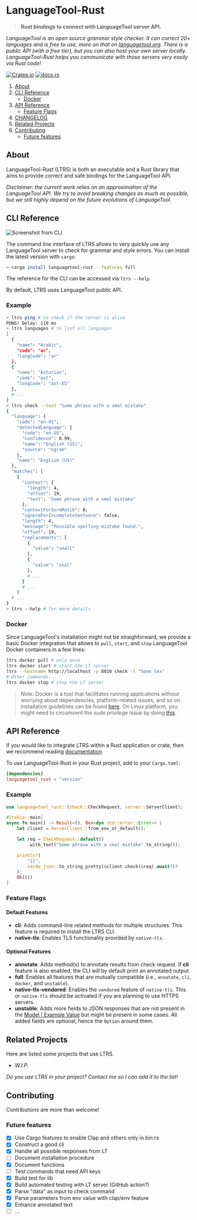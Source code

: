 # LanguageTool-Rust

> **Rust bindings to connect with LanguageTool server API.**

*LanguageTool is an open source grammar style checker. It can correct 20+ languages and is free to use, more on that on [languagetool.org](https://languagetool.org/). There is a public API (with a free tier), but you can also host your own server locally. LanguageTool-Rust helps you communicate with those servers very easily via Rust code!*

[![Crates.io](https://img.shields.io/crates/v/languagetool-rust)](https://crates.io/crates/languagetool-rust)
[![docs.rs](https://img.shields.io/docsrs/languagetool-rust)](https://docs.rs/languagetool-rust)

1. [About](#about)
2. [CLI Reference](#cli-reference)
    - [Docker](#docker)
3. [API Reference](#api-reference)
    - [Feature Flags](#feature-flags)
4. [CHANGELOG](CHANGELOG.md)
5. [Related Projects](#related-projects)
6. [Contributing](#contributing)
    - [Future features](#future-features)

## About

LanguageTool-Rust (LTRS) is both an executable and a Rust library that aims to provide correct and safe bindings for the LanguageTool API.

*Disclaimer: the current work relies on an approximation of the LanguageTool API. We try to avoid breaking changes as much as possible, but we still highly depend on the future evolutions of LanguageTool.*

## CLI Reference

![Screenshot from CLI](https://raw.githubusercontent.com/jeertmans/languagetool-rust/main/img/screenshot.png)

The command line interface of LTRS allows to very quickly use any LanguageTool server to check for grammar and style errors. You can install the latest version with `cargo`:

```bash
> cargo install languagetool-rust --features full
```

The reference for the CLI can be accessed via `ltrs --help`.

By default, LTRS uses LanguageTool public API.

### Example

```bash
> ltrs ping # to check if the server is alive
PONG! Delay: 110 ms
> ltrs languages # to list all languages
[
  {
    "name": "Arabic",
    "code": "ar",
    "longCode": "ar"
  },
  {
    "name": "Asturian",
    "code": "ast",
    "longCode": "ast-ES"
  },
  # ...
]
> ltrs check --text "Some phrase with a smal mistake"
{
  "language": {
    "code": "en-US",
    "detectedLanguage": {
      "code": "en-US",
      "confidence": 0.99,
      "name": "English (US)",
      "source": "ngram"
    },
    "name": "English (US)"
  },
  "matches": [
    {
      "context": {
        "length": 4,
        "offset": 19,
        "text": "Some phrase with a smal mistake"
      },
      "contextForSureMatch": 0,
      "ignoreForIncompleteSentence": false,
      "length": 4,
      "message": "Possible spelling mistake found.",
      "offset": 19,
      "replacements": [
        {
          "value": "small"
        },
        {
          "value": "seal"
        },
        # ...
      }
      # ...
    ]
  # ...
}
> ltrs --help # for more details
```

### Docker

Since LanguageTool's installation might not be straighforward, we provide a basic Docker integration that allows to `pull`, `start`, and `stop` LanguageTool Docker containers in a few lines:

```bash
ltrs docker pull # only once
ltrs docker start # start the LT server
ltrs --hostname http://localhost -p 8010 check -t "Some tex"
# Other commands...
ltrs docker stop # stop the LT server
```

> *Note:* Docker is a tool that facilitates running applications without worrying about dependencies, platform-related issues, and so on. Installation guidelines can be found [here](https://www.docker.com/get-started/). On Linux platform, you might need to circumvent the *sudo privilege issue* by doing [this](https://docs.docker.com/engine/install/linux-postinstall/).

## API Reference

If you would like to integrate LTRS within a Rust application or crate, then we recommend reading [documentation](https://docs.rs/languagetool-rust).

To use LanguageTool-Rust in your Rust project, add to your `Cargo.toml`:

```toml
[dependencies]
languagetool_rust = "version"
```

### Example

```rust
use languagetool_rust::{check::CheckRequest, server::ServerClient};

#[tokio::main]
async fn main() -> Result<(), Box<dyn std::error::Error>> {
    let client = ServerClient::from_env_or_default();

    let req = CheckRequest::default()
        .with_text("Some phrase with a smal mistake".to_string());

    println!(
        "{}",
        serde_json::to_string_pretty(&client.check(&req).await?)?
    );
    Ok(())
}
```

### Feature Flags

#### Default Features

- **cli**: Adds command-line related methods for multiple structures. This feature is required to install the LTRS CLI.
- **native-tls**: Enables TLS functionality provided by `native-tls`.

#### Optional Features

- **annotate**: Adds method(s) to annotate results from check request. If **cli** feature is also enabled, the CLI will by default print an annotated output.
- **full**: Enables all features that are mutually compatible (i.e., `annotate`, `cli`, `docker`, and `unstable`).
- **native-tls-vendored**: Enables the `vendored` feature of `native-tls`. This or `native-tls` should be activated if you are planning to use HTTPS servers.
- **unstable**: Adds more fields to JSON responses that are not present in the [Model | Example Value](https://languagetool.org/http-api/swagger-ui/#!/default/) but might be present in some cases. All added fields are optional, hence the `Option` around them.

## Related Projects

Here are listed some projects that use LTRS.

- *W.I.P.*

*Do you use LTRS in your project? Contact me so I can add it to the list!*

## Contributing

Contributions are more than welcome!

### Future features

- [x] Use Cargo features to enable Clap and others only in bin.rs
- [x] Construct a good cli
- [x] Handle all possible responses from LT
- [ ] Document installation procedure
- [x] Document functions
- [ ] Test commands that need API keys
- [x] Build test for lib
- [x] Build automated testing with LT server (GitHub action?)
- [x] Parse "data" as input to check command
- [x] Parse parameters from env value with clap/env feature
- [x] Enhance annotated text
- [ ] ...
